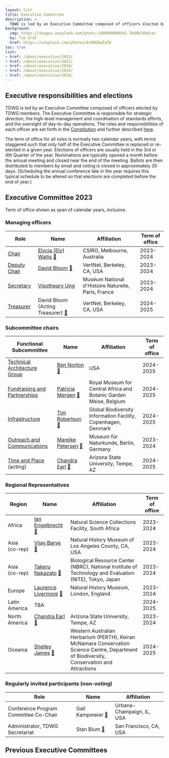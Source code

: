 ```yaml
---
layout: list
title: Executive Committee
description: >
  TDWG is led by an Executive Committee composed of officers elected by TDWG members. The Executive Committee is responsible for strategic direction, the high-level management and coordination of standards efforts, and the oversight of day-to-day operations. This page shows the currently elected members of the Executive Committee, see the bottom of the page for previous compositions.
background:
  img: https://images.unsplash.com/photo-1490698900541-76d9b74bdcac
  by: Tim Graf
  href: https://unsplash.com/photos/ErO0E8wZaTA
toc: true
list:
- href: /about/executive/2023/
- href: /about/executive/2022/
- href: /about/executive/2020/
- href: /about/executive/2019/
- href: /about/executive/2018/
---
```


## Executive responsibilities and elections

TDWG is led by an Executive Committee composed of officers elected by TDWG members. The Executive Committee is responsible for strategic direction, the high-level management and coordination of standards efforts, and the oversight of day-to-day operations. The roles and responsibilities of each officer are set forth in the [Constitution](/about/constitution/) and further described [here](/about/executive/responsibilities/).

The term of office for all roles is normally two calendar years, with terms staggered such that only half of the Executive Committee is replaced or re-elected in a given year. Elections of officers are usually held in the 3rd or 4th Quarter of the year. Nominations are typically opened a month before the annual meeting and closed near the end of the meeting. Ballots are then distributed to members by email and voting is closed in approximately 30 days. (Scheduling the annual conference late in the year requires this typical schedule to be altered so that elections are completed before the end of year.) 

## Executive Committee 2023

Term of office shown as span of calendar years, inclusive.

### Managing officers

Role | Name | Affiliation | Term of office
--- | --- | --- | ---
[Chair](./about/constitution/#62-executive-committee-chair-and-deputy-chair) | [Elycia (Ely) Wallis](./backgrounds/#chair)  [&#128231;](mailto:ely.wallis@csiro.au) | CSIRO, Melbourne, Australia | 2023-2024
[Deputy Chair](/about/constitution/#62-executive-committee-chair-and-deputy-chair) | [David Bloom](./backgrounds/#deputy-chair)  [&#128231;](mailto:dbloom@vertnet.org) | VertNet, Berkeley, CA, USA | 2023-2024
[Secretary](/about/constitution/#63-secretary) | [Visotheary Ung](./backgrounds/#secretary)  [](mailto:secretary@tdwg.org) | Muséum National d'Histoire Naturelle, Paris, France | 2023-2024
[Treasurer](/about/constitution/#64-treasurer) | David Bloom (Acting Treasurer)  [&#128231;](mailto:dbloom@vertnet.org) | VertNet, Berkeley, CA, USA | 2024-2025

### Subcommittee chairs

Functional Subcommittee | Name | Affiliation | Term of office
--- | --- | --- | ---
[Technical Architecture Group](/about/committees/tag/) | [Ben Norton](/about/executive/backgrounds/#tag)  [&#128231;](mailto:michaelnorton.ben@gmail.com) | USA | 2024-2025
[Fundraising and Partnerships](/about/committees/fundraising/) | [Patricia Mergen](./backgrounds/#fundraising-and-partnerships)  [&#128231;](mailto:mergen.patricia@gmail.com) | Royal Museum for Central Africa and Botanic Garden Meise, Belgium | 2024-2025
[Infrastructure](/about/committees/infrastructure/) | [Tim Robertson](./backgrounds/#infrastructure) [&#128231;](mailto:trobertson@gbif.org) | Global Biodiversity Information Facility, Copenhagen, Denmark | 2024-2025
[Outreach and Communications](/about/committees/outreach/) | [Mareike Petersen](./backgrounds/#outreach-and-communications) [&#128231;](mailto:mareike.petersen@mfn.berlin) | Museum für Naturkunde, Berlin, Germany | 2023-2024
[Time and Place](/about/committees/tardis/) (acting) | [Chandra Earl](./backgrounds/#time-and-place) [&#128231;](mailto:chandra.earl@asu.edu) | Arizona State University, Tempe, AZ | 2024-2025

### Regional Representatives

Region | Name | Affiliation | Term of office
--- | --- | --- | ---
Africa | [Ian Engelbrecht](./backgrounds/#africa-representative) [&#128231;](mailto:ianicus.za@gmail.com) | Natural Science Collections Facility, South Africa | 2023-2024
Asia (co-rep) | [Vijay Barve](./backgrounds/#asia-representative) [&#128231;](mailto:vijay.barve@gmail.com) | Natural History Museum of Los Angeles County, CA, USA | 2023-2024
Asia (co-rep) | [Takeru Nakazato](./backgrounds/#asia-representative) [&#128231;](mailto:nakazato.tkr@gmail.com) | Biological Resource Center (NBRC), National Institute of Technology and Evaluation (NITE), Tokyo, Japan | 2023-2024
Europe | [Laurence Livermore](./backgrounds/#europe-representative) [&#128231;](mailto:laurence.livermore@nhm.ac.uk) | Natural History Museum, London, England | 2023-2024
Latin America | TBA |  | 2024-2025
North America | [Chandra Earl](./backgrounds/#north-america-representative) [&#128231;](mailto:chandra.earl@asu.edu) | Arizona State University, Tempe, AZ | 2023-2024
Oceania | [Shelley James](./backgrounds/#oceania-representative) [&#128231;](mailto:shelley.james@dbca.wa.gov.au) | Western Australian Herbarium (PERTH), Keiran McNamara Conservation Science Centre, Department of Biodiversity, Conservation and Attractions | 2024-2025

### Regularly invited participants (non-voting)

Role | Name | Affiliation
--- | --- | ---
Conference Program Committee Co-Chair | Gail Kampmeier [&#128231;](mailto:gkamp@illinois.edu) | Urbana-Champaign, IL, USA
Administrator, TDWG Secretariat | Stan Blum [&#128231;](mailto:secretariat@tdwg.org) | San Francisco, CA, USA

## Previous Executive Committees

<!-- list will be inserted below content -->
